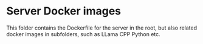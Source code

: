 # Server Docker images

This folder contains the Dockerfile for the server in the root, but also related docker images in subfolders, such as LLama CPP Python etc.